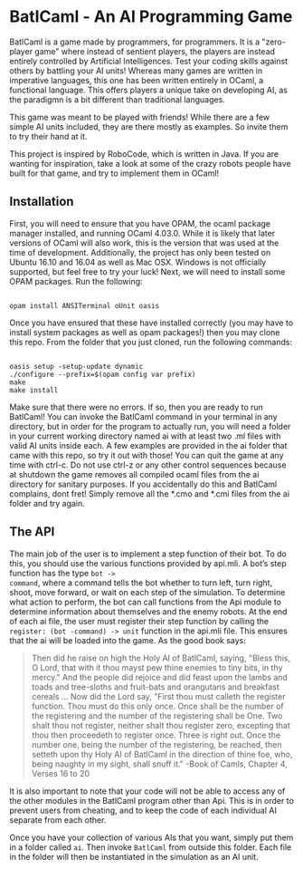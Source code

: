 BatlCaml - An AI Programming Game
=================================
BatlCaml is a game made by programmers, for programmers. It is a "zero-player game" where instead of sentient players, the players are instead entirely controlled by Artificial Intelligences. Test your coding skills against others by battling your AI units! Whereas many games are written in imperative languages, this one has been written entirely in OCaml, a functional language. This offers players a unique take on developing AI, as the paradigmn is a bit different than traditional languages. 

This game was meant to be played with friends! While there are a few simple AI units included, they are there mostly as examples. So invite them to try their hand at it.

This project is inspired by RoboCode, which is written in Java. If you are wanting for inspiration, take a look at some of the crazy robots people have built for that game, and try to implement them in OCaml!

Installation
------------
First, you will need to ensure that you have OPAM, the ocaml package manager installed, and running OCaml 4.03.0. While it is likely that later versions of OCaml will also work, this is the version that was used at the time of development. Additionally, the project has only been tested on Ubuntu 16.10 and 16.04 as well as Mac OSX. Windows is not officially supported, but feel free to try your luck!
Next, we will need to install some OPAM packages. Run the following:

<code>
opam install ANSITerminal oUnit oasis
</code>

Once you have ensured that these have installed correctly (you may have to install system packages as well as opam packages!) then you may clone this repo. From the folder that you just cloned, run the following commands:

<code>
oasis setup -setup-update dynamic
./configure --prefix=$(opam config var prefix)
make
make install
</code>

Make sure that there were no errors. If so, then you are ready to run BatlCaml! You can invoke the BatlCaml command in your terminal in any directory, but in order for the program to actually run, you will need a folder in your current working directory named ai with at least two .ml files with valid AI units inside each. A few examples are provided in the ai folder that came with this repo, so try it out with those!
You can quit the game at any time with ctrl-c. Do not use ctrl-z or any other control sequences because at shutdown the game removes all compiled ocaml files from the ai directory for sanitary purposes. If you accidentally do this and BatlCaml complains, dont fret! Simply remove all the *.cmo and *.cmi files from the ai folder and try again.

The API
-------
The main job of the user is to implement a step function of their bot. To do this, you should use the various functions provided by api.mli. A bot’s step function has the type <code>bot -> command</code>, where a command tells the bot whether to turn left, turn right, shoot, move forward, or wait on each step of the simulation. To determine what action to perform, the bot can call functions from the Api module to determine information about themselves and the enemy robots. At the end of each ai file, the user must register their step function by calling the <code>register: (bot -command) -> unit</code> function in the api.mli file. This ensures that the ai will be loaded into the game. As the good book says:

>Then did he raise on high the Holy AI of BatlCaml, saying, "Bless this, O Lord, that with it thou mayst pew thine enemies to tiny bits, in thy mercy." And the people did rejoice and did feast upon the lambs and toads and tree-sloths and fruit-bats and orangutans and breakfast cereals ... Now did the Lord say, "First thou must calleth the register function. Thou must do this only once. Once shall be the number of the registering and the number of the registering shall be One. Two shalt thou not register, neither shalt thou register zero, excepting that thou then proceedeth to register once. Three is right out. Once the number one, being the number of the registering, be reached, then setteth upon thy Holy AI of BatlCaml in the direction of thine foe, who, being naughty in my sight, shall snuff it." -Book of Camls, Chapter 4, Verses 16 to 20

It is also important to note that your code will not be able to access any of the other modules in the BatlCaml program other than Api. This is in order to prevent users from cheating, and to keep the code of each individual AI separate from each other.

Once you have your collection of various AIs that you want, simply put them in a folder called <code>ai</code>. Then invoke <code>BatlCaml</code> from outside this folder. Each file in the folder will then be instantiated in the simulation as an AI unit.
